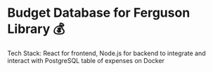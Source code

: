 # Budget Database for Ferguson Library 💰 

Tech Stack: React for frontend, Node.js for backend to integrate and interact with PostgreSQL table of expenses on Docker
